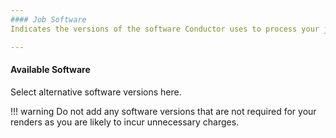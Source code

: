 ```yaml
---
#### Job Software
Indicates the versions of the software Conductor uses to process your job.  

---
```

#### Available Software
Select alternative software versions here. 

!!! warning
    Do not add any software versions that are not required for your renders as you are likely to incur unnecessary charges.

